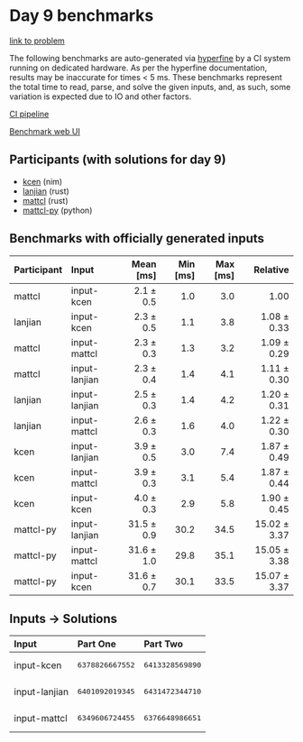 # Day 9 benchmarks

[link to problem](https://adventofcode.com/2024/day/9)

The following benchmarks are auto-generated via
[hyperfine](https://github.com/sharkdp/hyperfine) by a CI system running on
dedicated hardware. As per the hyperfine documentation, results may be
inaccurate for times < 5 ms. These benchmarks represent the total time to read,
parse, and solve the given inputs, and, as such, some variation is expected due
to IO and other factors.

[CI pipeline](http://ci.papercode.net:8080/teams/main/pipelines/aoc2024)

[Benchmark web UI](https://aoc.ancalagon.black)


## Participants (with solutions for day 9)

- [kcen](https://github.com/kcen/aoc2024) (nim)
- [lanjian](https://github.com/lanjian/aoc-2024) (rust)
- [mattcl](https://github.com/mattcl/aoc2024) (rust)
- [mattcl-py](https://github.com/mattcl/aoc2024-py) (python)


## Benchmarks with officially generated inputs

| Participant | Input | Mean [ms] | Min [ms] | Max [ms] | Relative |
|:---|:---|---:|---:|---:|---:|
| mattcl | input-kcen | 2.1 ± 0.5 | 1.0 | 3.0 | 1.00 |
| lanjian | input-kcen | 2.3 ± 0.5 | 1.1 | 3.8 | 1.08 ± 0.33 |
| mattcl | input-mattcl | 2.3 ± 0.3 | 1.3 | 3.2 | 1.09 ± 0.29 |
| mattcl | input-lanjian | 2.3 ± 0.4 | 1.4 | 4.1 | 1.11 ± 0.30 |
| lanjian | input-lanjian | 2.5 ± 0.3 | 1.4 | 4.2 | 1.20 ± 0.31 |
| lanjian | input-mattcl | 2.6 ± 0.3 | 1.6 | 4.0 | 1.22 ± 0.30 |
| kcen | input-lanjian | 3.9 ± 0.5 | 3.0 | 7.4 | 1.87 ± 0.49 |
| kcen | input-mattcl | 3.9 ± 0.3 | 3.1 | 5.4 | 1.87 ± 0.44 |
| kcen | input-kcen | 4.0 ± 0.3 | 2.9 | 5.8 | 1.90 ± 0.45 |
| mattcl-py | input-lanjian | 31.5 ± 0.9 | 30.2 | 34.5 | 15.02 ± 3.37 |
| mattcl-py | input-mattcl | 31.6 ± 1.0 | 29.8 | 35.1 | 15.05 ± 3.38 |
| mattcl-py | input-kcen | 31.6 ± 0.7 | 30.1 | 33.5 | 15.07 ± 3.37 |


## Inputs -> Solutions

| Input | Part One | Part Two |
|:---|:---|:---|
|input-kcen|<pre>6378826667552</pre>|<pre>6413328569890</pre>|
|input-lanjian|<pre>6401092019345</pre>|<pre>6431472344710</pre>|
|input-mattcl|<pre>6349606724455</pre>|<pre>6376648986651</pre>|